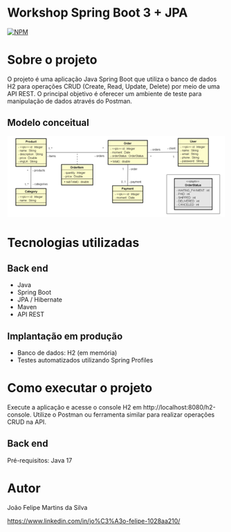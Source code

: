 # Workshop Spring Boot 3 + JPA 
[![NPM](https://img.shields.io/npm/l/react)]([https://github.com/devsuperior/sds1-wmazoni/blob/master/LICENSE](https://github.com/FelipeMT21/workshop-springboot3-jpa/blob/main/LICENSE)) 

# Sobre o projeto

O projeto é uma aplicação Java Spring Boot que utiliza o banco de dados H2 para operações CRUD (Create, Read, Update, Delete) por meio de uma API REST. O principal objetivo é oferecer um ambiente de teste para manipulação de dados através do Postman.

## Modelo conceitual
![Modelo Conceitual](https://github.com/FelipeMT21/workshop-springboot3-jpa/blob/main/assets/Captura%20da%20Web_1-2-2024_7719_.jpeg)

# Tecnologias utilizadas
## Back end
- Java
- Spring Boot
- JPA / Hibernate
- Maven
- API REST
## Implantação em produção
- Banco de dados: H2 (em memória)
- Testes automatizados utilizando Spring Profiles

# Como executar o projeto

Execute a aplicação e acesse o console H2 em http://localhost:8080/h2-console.
Utilize o Postman ou ferramenta similar para realizar operações CRUD na API.

## Back end
Pré-requisitos: Java 17

# Autor

João Felipe Martins da Silva

https://www.linkedin.com/in/jo%C3%A3o-felipe-1028aa210/
